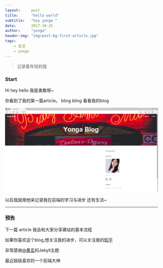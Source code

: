 ```yaml
---
layout:     post
title:      "hello world"
subtitle:   "hey yonga "
date:       2017-10-25
author:     "yonga"
header-img: "img/post-bg-first-article.jpg"
tags:
    - 生活
    - yonga
---
```

>记录着年轻的我

### Start
Hi hey hello     我是勇敢呀~

你看到了我的第一篇article。 bling bling  看看我的blog

![img](/img/in-post/first-article/yongablog.png)

以后我就用他来记录我在前端的学习与进步  还有生活~


---
### 预告

下一篇 article 我会和大家分享建站的基本流程

如果你喜欢这个blog,想关注我的进步，可以关注我的[知乎](https://www.zhihu.com/people/zheng-xi-92-43/activities)

非常感谢[@黄玄](https://www.zhihu.com/people/huxpro/activities)的Jekyll主题

最近超级喜欢的一个前端大神


